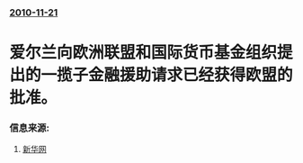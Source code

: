 ### [2010-11-21](/news/2010/11/21/index.md)

##### 
#  爱尔兰向欧洲联盟和国际货币基金组织提出的一揽子金融援助请求已经获得欧盟的批准。




### 信息来源:

1. [新华网](http://news.xinhuanet.com/world/2010-11/22/c_12800169.htm)
